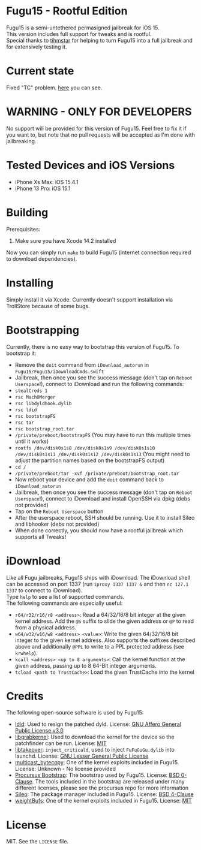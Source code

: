 # Fugu15 - Rootful Edition
Fugu15 is a semi-untethered permasigned jailbreak for iOS 15.  
This version includes full support for tweaks and is rootful.  
Special thanks to [tihmstar](https://twitter.com/tihmstar) for helping to turn Fugu15 into a full jailbreak and for extensively testing it.

# Current state
Fixed "TC" problem. 
[here](https://ghh-jb.github.io/repo/fugu.jpg) you can see. 


# WARNING - ONLY FOR DEVELOPERS
No support will be provided for this version of Fugu15. Feel free to fix it if you want to, but note that no pull requests will be accepted as I'm done with jailbreaking.  

# Tested Devices and iOS Versions
- iPhone Xs Max: iOS 15.4.1
- iPhone 13 Pro: iOS 15.1

# Building
Prerequisites:  
1. Make sure you have Xcode 14.2 installed

Now you can simply run `make` to build Fugu15 (internet connection required to download dependencies).

# Installing
Simply install it via Xcode. Currently doesn't support installation via TrollStore because of some bugs.

# Bootstrapping
Currently, there is no easy way to bootstrap this version of Fugu15. To bootstrap it:
- Remove the `doit` command from `iDownload_autorun` in `Fugu15/Fugu15/iDownloadCmds.swift`
- Jailbreak, then once you see the success message (don't tap on `Reboot Userspace`!), connect to iDownload and run the following commands:
- `stealCreds 1`
- `rsc MachOMerger`
- `rsc libdyldhook.dylib`
- `rsc ldid`
- `rsc bootstrapFS`
- `rsc tar`
- `rsc bootstrap_root.tar`
- `/private/preboot/bootstrapFS` (You may have to run this multiple times until it works)
- `rootfs /dev/disk0s1s8 /dev/disk0s1s9 /dev/disk0s1s10 /dev/disk0s1s11 /dev/disk0s1s12 /dev/disk0s1s13` (You might need to adjust the partition names based on the bootstrapFS output)
- `cd /`
- `/private/preboot/tar -xvf /private/preboot/bootstrap_root.tar`
- Now reboot your device and add the `doit` command back to `iDownload_autorun`
- Jailbreak, then once you see the success message (don't tap on `Reboot Userspace`!), connect to iDownload and install OpenSSH via dpkg (debs not provided)
- Tap on the `Reboot Userspace` button
- After the userspace reboot, SSH should be running. Use it to install Sileo and libhooker (debs not provided)
- When done correctly, you should now have a rootful jailbreak which supports all Tweaks!

# iDownload
Like all Fugu jailbreaks, Fugu15 ships with iDownload. The iDownload shell can be accessed on port 1337 (run `iproxy 1337 1337 &` and then `nc 127.1 1337` to connect to iDownload).  
Type `help` to see a list of supported commands.  
The following commands are especially useful:
- `r64/r32/r16/r8 <address>`: Read a 64/32/16/8 bit integer at the given kernel address. Add the `@S` suffix to slide the given address or `@P` to read from a physical address.
- `w64/w32/w16/w8 <address> <value>`: Write the given 64/32/16/8 bit integer to the given kernel address. Also supports the suffixes described above and additionally `@PPL` to write to a PPL protected address (see `krwhelp`).
- `kcall <address> <up to 8 arguments>`: Call the kernel function at the given address, passing up to 8 64-Bit integer arguments.
- `tcload <path to TrustCache>`: Load the given TrustCache into the kernel

# Credits
The following open-source software is used by Fugu15:
- [ldid](https://github.com/ProcursusTeam/ldid): Used to resign the patched dyld. License: [GNU Affero General Public License v3.0](https://github.com/ProcursusTeam/ldid/blob/master/COPYING)
- [libgrabkernel](https://github.com/tihmstar/libgrabkernel): Used to download the kernel for the device so the patchfinder can be run. License: [MIT](https://github.com/tihmstar/libgrabkernel/blob/master/LICENSE)
- [libtakeover](https://github.com/tihmstar/libtakeover): `inject_criticald`, used to inject `FuFuGuGu.dylib` into launchd. License: [GNU Lesser General Public License](https://github.com/tihmstar/libtakeover/blob/master/LICENSE)
- [multicast_bytecopy](https://github.com/potmdehex/multicast_bytecopy): One of the kernel exploits included in Fugu15. License: Unknown - No license provided
- [Procursus Bootstrap](https://github.com/ProcursusTeam/Procursus): The bootstrap used by Fugu15. License: [BSD 0-Clause](https://github.com/ProcursusTeam/Procursus/blob/main/LICENSE). The tools included in the bootstrap are released under many different licenses, please see the procursus repo for more information
- [Sileo](https://github.com/Sileo/Sileo): The package manager included in Fugu15. License: [BSD 4-Clause](https://github.com/Sileo/Sileo/blob/main/LICENSE)
- [weightBufs](https://github.com/0x36/weightBufs): One of the kernel exploits included in Fugu15. License: [MIT](https://github.com/0x36/weightBufs/blob/main/LICENSE)

# License
MIT. See the `LICENSE` file.
